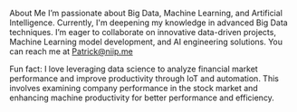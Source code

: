About Me
I’m passionate about Big Data, Machine Learning, and Artificial Intelligence. Currently, I'm deepening my knowledge in advanced Big Data techniques. I’m eager to collaborate on innovative data-driven projects, Machine Learning model development, and AI engineering solutions. You can reach me at Patrick@niip.me

Fun fact: I love leveraging data science to analyze financial market performance and improve productivity through IoT and automation. This involves examining company performance in the stock market and enhancing machine productivity for better performance and efficiency.
